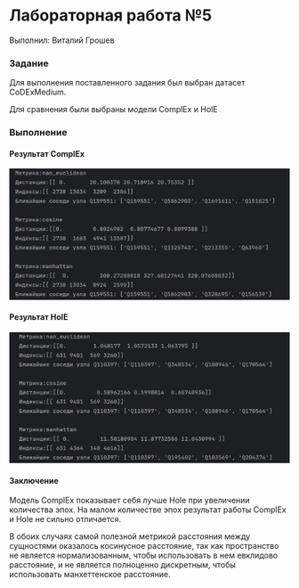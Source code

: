 # Лабораторная работа №5
Выполнил: Виталий Грошев

### Задание

Для выполнения поставленного задания был выбран датасет CoDExMedium.

Для сравнения были выбраны модели ComplEx и HolE

### Выполнение


#### Результат ComplEx
![Complex](complex.png)

#### Результат HolE
![HolE](hole.png)

#### Заключение
Модель ComplEx показывает себя лучше Hole при увеличении количества эпох. 
На малом количестве эпох результат работы ComplEx и Hole не сильно отличается.

В обоих случаях самой полезной метрикой расстояния между сущностями оказалось косинусное расстояние,
так как пространство не является нормализованным, чтобы использовать в нем евклидово расстояние,
и не является полноценно дискретным, чтобы использовать манхеттенское расстояние.